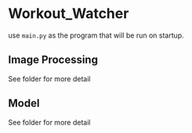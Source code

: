 # Workout_Watcher
use `main.py` as the program that will be run on startup.

## Image Processing
See folder for more detail

## Model
See folder for more detail